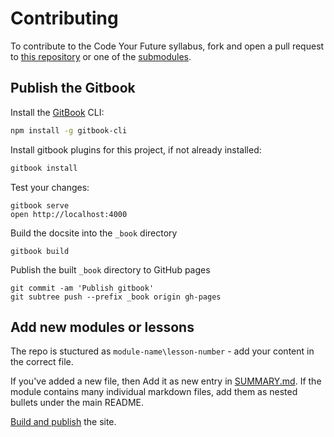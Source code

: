 # Contributing

To contribute to the Code Your Future syllabus, fork and open a pull request to
[this repository](https://github.com/code-your-future/syllabus) or one of the
[submodules](https://github.com/code-your-future/syllabus).

## Publish the Gitbook

Install the [GitBook](https://github.com/GitbookIO/gitbook) CLI:
```bash
npm install -g gitbook-cli
```

Install gitbook plugins for this project, if not already installed:
```bash
gitbook install
```

Test your changes:
```
gitbook serve
open http://localhost:4000
```

Build the docsite into the `_book` directory
```
gitbook build
```

Publish the built `_book` directory to GitHub pages
```
git commit -am 'Publish gitbook'
git subtree push --prefix _book origin gh-pages
```

## Add new modules or lessons

The repo is stuctured as `module-name\lesson-number` - add your content in the correct file.

If you've added a new file, then Add it as new entry in [SUMMARY.md](https://github.com/Code-Your-Future/syllabus/blob/master/SUMMARY.md).
If the module contains many individual markdown files, add them as nested bullets under the main README.

[Build and publish](#publish-the-gitbook) the site.
